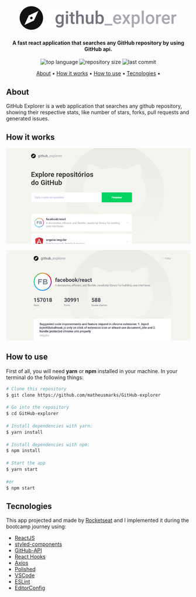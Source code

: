<h1 align="center"><img src="https://github.com/matheusmarks/GitHub-explorer/blob/master/src/assets/logo.svg"/></h1>
<h4 align="center">A fast react application that searches any GitHub repository by using GitHub api.</h4>
<p align="center">
  <img alt="top language" src="https://img.shields.io/github/languages/top/matheusmarks/Github-explorer.svg" />
  <img alt="repository size" src="https://img.shields.io/github/repo-size/matheusmarks/GitHub-explorer.svg" />
  <img alt="last commit" src="https://img.shields.io/github/last-commit/matheusmarks/GitHub-explorer.svg" />
</p>

<p align="center">
 <a href="#about">About</a> • 
 <a href="#how-it-works">How it works</a> • 
 <a href="#how-to-use">How to use</a> • 
 <a href="#tecnologies">Tecnologies</a> • 
</p>

<h2>About</h2>
<p>GitHub Explorer is a web application that searches any github repository, showing their respective stats, like number of stars, forks, pull requests and generated issues.</p>
  
<h2>How it works</h2>
<p align="center"><img src="https://github.com/matheusmarks/GitHub-explorer/blob/master/src/assets/window1.png"></p>
<p align="center"><img src="https://github.com/matheusmarks/GitHub-explorer/blob/master/src/assets/window2.png"></p>

<h2>How to use</h2>
<p>First of all, you will need <strong>yarn</strong> or <strong>npm</strong> installed in your machine. In your terminal do the following things: </p>

```bash
# Clone this repository
$ git clone https://github.com/matheusmarks/GitHub-explorer

# Go into the repository
$ cd GitHub-explorer

# Install dependencies with yarn:
$ yarn install 

# Install dependencies with npm:
$ npm install

# Start the app
$ yarn start

#or
$ npm start
```
## Tecnologies

This app projected and made by <a href="https://rocketseat.com.br/">Rocketseat</a> and I implemented it during the bootcamp journey using:

-  [ReactJS](https://reactjs.org/)
-  [styled-components](https://www.styled-components.com/)
-  [GitHub-API](https://api.github.com/)
-  [React Hooks](https://pt-br.reactjs.org/docs/hooks-overview.html)
-  [Axios](https://github.com/axios/axios)
-  [Polished](https://github.com/styled-components/polished)
-  [VSCode](https://code.visualstudio.com/)
-  [ESLint](https://eslint.org/)
-  [EditorConfig](https://editorconfig.org/)










